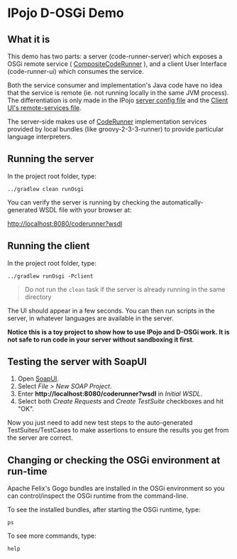 # IPojo D-OSGi Demo

## What it is

This demo has two parts: a server (code-runner-server) which exposes a OSGi remote service
( [CompositeCodeRunner](code-runner-api/src/main/java/ipojo/example/code/CompositeCodeRunner.java) ),
 and a client User Interface (code-runner-ui) which consumes the service.

Both the service consumer and implementation's Java code have no idea that the service is remote (ie.
not running locally in the same JVM process). The differentiation is only made in the IPojo
[server config file](code-runner-server/src/main/resources/metadata.xml) and the
[Client UI's remote-services file](code-runner-ui/src/main/resources/OSGI-INF/remote-service/remote-services.xml).

The server-side makes use of [CodeRunner](code-runner-api/src/main/java/ipojo/example/code/CodeRunner.java)
implementation services provided by local bundles (like groovy-2-3-3-runner) to provide particular language
interpreters.

## Running the server

In the project root folder, type:

`../gradlew clean runOsgi`

You can verify the server is running by checking the automatically-generated WSDL file with your browser at:

[http://localhost:8080/coderunner?wsdl](http://localhost:8080/coderunner?wsdl)

## Running the client

In the project root folder, type:

`../gradlew runOsgi -Pclient`

> Do not run the `clean` task if the server is already running in the same directory

The UI should appear in a few seconds. You can then run scripts in the server, in whatever languages are available
in the server.

**Notice this is a toy project to show how to use IPojo and D-OSGi work. It is not safe to run code in your server
without sandboxing it first**.

## Testing the server with SoapUI

1. Open [SoapUI](http://soapui.org/downloads).
2. Select *File > New SOAP Project*.
3. Enter **http://localhost:8080/coderunner?wsdl** in *Initial WSDL*.
4. Select both *Create Requests* and *Create TestSuite* checkboxes and hit "OK".

Now you just need to add new test steps to the auto-generated TestSuites/TestCases to make assertions
to ensure the results you get from the server are correct.

## Changing or checking the OSGi environment at run-time

Apache Felix's Gogo bundles are installed in the OSGi environment so you can control/inspect the OSGi
runtime from the command-line.

To see the installed bundles, after starting the OSGi runtime, type:

``ps``

To see more commands, type:

``help``

